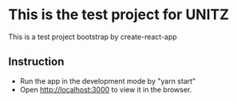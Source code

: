 # This is the test project for UNITZ

This is a test project bootstrap by create-react-app

## Instruction

- Run the app in the development mode by "yarn start"
- Open [http://localhost:3000](http://localhost:3000) to view it in the browser.
